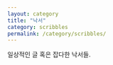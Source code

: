 ```yaml
---
layout: category
title: "낙서"
category: scribbles
permalink: /category/scribbles/
---
```


일상적인 글 혹은 잡다한 낙서들.
